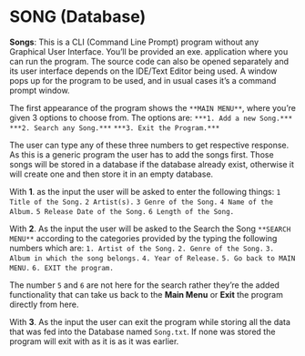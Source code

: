# SONG (Database)

**Songs**: This is a CLI (Command Line Prompt) program without any Graphical User Interface. You’ll be provided an exe. application where you can run the program. The source code can also be opened separately and its user interface depends on the IDE/Text Editor being used. A window pops up for the program to be used, and in usual cases it’s a command prompt window. 

The first appearance of the program shows the `**MAIN MENU**`, where you’re given 3 options to choose from. The options are: 
`***1. Add a new Song.***` 
`***2. Search any Song.***`
`***3. Exit the Program.***`

The user can type any of these three numbers to get respective response. As this is a generic program the user has to add the songs first. Those songs will be stored in a database if the database already exist, otherwise it will create one and then store it in an empty database.

With **1**. as the input the user will be asked to enter the following things: 
`1 Title of the Song.` 
`2 Artist(s).`
`3 Genre of the Song.`
`4 Name of the Album.`
`5 Release Date of the Song.`
`6 Length of the Song.`

With **2**. As the input the user will be asked to the Search the Song `**SEARCH MENU**` according to the categories provided by the typing the following numbers which are: 
`1. Artist of the Song.` 
`2. Genre of the Song.`
`3. Album in which the song belongs.`
`4. Year of Release.`
`5. Go back to MAIN MENU.`
`6. EXIT the program.` 

The number `5` and `6` are not here for the search rather they’re the added functionality that can take us back to the **Main Menu** or **Exit** the program directly from here. 

With **3**. As the input the user can exit the program while storing all the data that was fed into the Database named `Song.txt`. If none was stored the program will exit with as it is as it was earlier.
